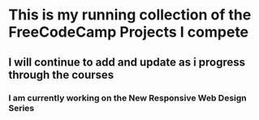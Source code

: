 # This is my running collection of the FreeCodeCamp Projects I compete

## I will continue to add and update as i progress through the courses

### I am currently working on the New Responsive Web Design Series
